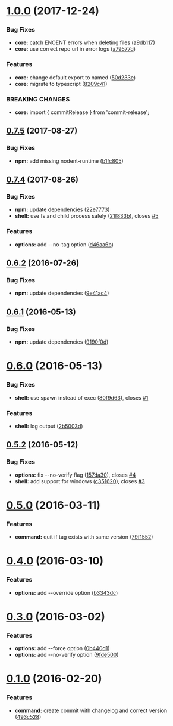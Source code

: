 <a name="1.0.0"></a>
# [1.0.0](https://github.com/JamieMason/commit-release/compare/0.7.5...1.0.0) (2017-12-24)


### Bug Fixes

* **core:** catch ENOENT errors when deleting files ([a9db117](https://github.com/JamieMason/commit-release/commit/a9db117))
* **core:** use correct repo url in error logs ([a79577d](https://github.com/JamieMason/commit-release/commit/a79577d))


### Features

* **core:** change default export to named ([50d233e](https://github.com/JamieMason/commit-release/commit/50d233e))
* **core:** migrate to typescript ([8209c41](https://github.com/JamieMason/commit-release/commit/8209c41))


### BREAKING CHANGES

* **core:** import { commitRelease } from 'commit-release';



<a name="0.7.5"></a>
## [0.7.5](https://github.com/JamieMason/commit-release/compare/0.7.4...0.7.5) (2017-08-27)


### Bug Fixes

* **npm:** add missing nodent-runtime ([b1fc805](https://github.com/JamieMason/commit-release/commit/b1fc805))



<a name="0.7.4"></a>
## [0.7.4](https://github.com/JamieMason/commit-release/compare/0.6.2...0.7.4) (2017-08-26)


### Bug Fixes

* **npm:** update dependencies ([22e7773](https://github.com/JamieMason/commit-release/commit/22e7773))
* **shell:** use fs and child process safely ([21f833b](https://github.com/JamieMason/commit-release/commit/21f833b)), closes [#5](https://github.com/JamieMason/commit-release/issues/5)


### Features

* **options:** add --no-tag option ([d46aa6b](https://github.com/JamieMason/commit-release/commit/d46aa6b))



<a name="0.6.2"></a>
## [0.6.2](https://github.com/JamieMason/commit-release/compare/0.6.1...0.6.2) (2016-07-26)


### Bug Fixes

* **npm:** update dependencies ([9e41ac4](https://github.com/JamieMason/commit-release/commit/9e41ac4))



<a name="0.6.1"></a>
## [0.6.1](https://github.com/JamieMason/commit-release/compare/0.6.0...0.6.1) (2016-05-13)


### Bug Fixes

* **npm:** update dependencies ([9190f0d](https://github.com/JamieMason/commit-release/commit/9190f0d))



<a name="0.6.0"></a>
# [0.6.0](https://github.com/JamieMason/commit-release/compare/0.5.2...0.6.0) (2016-05-13)


### Bug Fixes

* **shell:** use spawn instead of exec ([80f9d63](https://github.com/JamieMason/commit-release/commit/80f9d63)), closes [#1](https://github.com/JamieMason/commit-release/issues/1)


### Features

* **shell:** log output ([2b5003d](https://github.com/JamieMason/commit-release/commit/2b5003d))



<a name="0.5.2"></a>
## [0.5.2](https://github.com/JamieMason/commit-release/compare/0.5.0...0.5.2) (2016-05-12)


### Bug Fixes

* **options:** fix --no-verify flag ([157da30](https://github.com/JamieMason/commit-release/commit/157da30)), closes [#4](https://github.com/JamieMason/commit-release/issues/4)
* **shell:** add support for windows ([c351620](https://github.com/JamieMason/commit-release/commit/c351620)), closes [#3](https://github.com/JamieMason/commit-release/issues/3)



<a name="0.5.0"></a>
# [0.5.0](https://github.com/JamieMason/commit-release/compare/0.4.0...0.5.0) (2016-03-11)


### Features

* **command:** quit if tag exists with same version ([79f1552](https://github.com/JamieMason/commit-release/commit/79f1552))



<a name="0.4.0"></a>
# [0.4.0](https://github.com/JamieMason/commit-release/compare/0.3.0...0.4.0) (2016-03-10)


### Features

* **options:** add --override option ([b3343dc](https://github.com/JamieMason/commit-release/commit/b3343dc))



<a name="0.3.0"></a>
# [0.3.0](https://github.com/JamieMason/commit-release/compare/0.1.0...0.3.0) (2016-03-02)


### Features

* **options:** add --force option ([0b440d1](https://github.com/JamieMason/commit-release/commit/0b440d1))
* **options:** add --no-verify option ([9fde500](https://github.com/JamieMason/commit-release/commit/9fde500))



<a name="0.1.0"></a>
# [0.1.0](https://github.com/JamieMason/commit-release/compare/493c528...0.1.0) (2016-02-20)


### Features

* **command:** create commit with changelog and correct version ([493c528](https://github.com/JamieMason/commit-release/commit/493c528))



